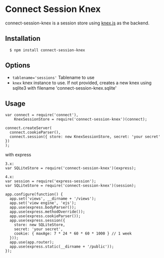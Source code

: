 # Connect Session Knex

connect-session-knex is a session store using [knex.js](http://knexjs.org/) as the backend.


## Installation

	  $ npm install connect-session-knex

## Options

 - `tablename='sessions'` Tablename to use
 - `knex` knex instance to use. If not provided, creates a new knex using sqlite3 with filename 'connect-session-knex.sqlite'

## Usage

    var connect = require('connect'),
        KnexSessionStore = require('connect-session-knex')(connect);

    connect.createServer(
      connect.cookieParser(),
      connect.session({ store: new KnexSessionStore, secret: 'your secret' })
    );

  with express

    3.x:
    var SQLiteStore = require('connect-session-knex')(express);

    4.x:
    var session = require('express-session');
    var SQLiteStore = require('connect-session-knex')(session);

    app.configure(function() {
      app.set('views', __dirname + '/views');
      app.set('view engine', 'ejs');
      app.use(express.bodyParser());
      app.use(express.methodOverride());
      app.use(express.cookieParser());
      app.use(express.session({
        store: new SQLiteStore,
        secret: 'your secret',
        cookie: { maxAge: 7 * 24 * 60 * 60 * 1000 } // 1 week
      }));
      app.use(app.router);
      app.use(express.static(__dirname + '/public'));
    });
